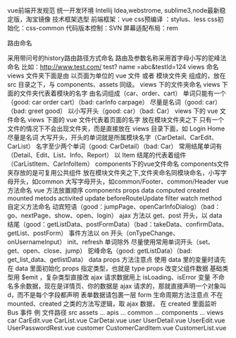vue前端开发规范
统一开发环境
Intellij Idea,webstrome, sublime3,node最新稳定版，淘宝镜像
技术框架选型
前端框架：vue
css预编译 ：stylus、less
css初始化：css-common
代码版本控制：SVN
屏幕适配布局：rem

路由命名

采用带问号的history路由路径方式命名
路由及参数名称采用首字母小写的驼峰法命名
比如：http://www.test.com/ test? name =abc&testId=124
views 命名
views 文件夹下面是由 以页面为单位的 vue 文件 或者 模块文件夹 组成的，放在 src 目录之下，与 components、assets 同级。
views 下的文件夹命名
views 下面的文件夹代表着模块的名字
由名词组成（car、order、cart）
单词只能有一个（good: car order cart）（bad: carInfo carpage）
尽量是名词（good: car）（bad: greet good）
以小写开头（good: car）（bad: Car）
views 下的 vue 文件命名
views 下面的 vue 文件代表着页面的名字
放在模块文件夹之下
只有一个文件的情况下不会出现文件夹，而是直接放在 views 目录下面，如 Login Home
尽量是名词
大写开头，开头的单词就是所属模块名字（CarDetail、CarEdit、CarList）
名字至少两个单词（good: CarDetail）（bad: Car）
常用结尾单词有（Detail、Edit、List、Info、Report）
以 Item 结尾的代表着组件（CarListItem、CarInfoItem）
components下的vue文件命名
components文件夹存放的是可复用公共组件
放在模块文件夹之下,文件夹命名同模块命名，小写字母开头，如common
大写字母开头，如common/Footer、common/Header
vue 方法命名
vue 方法放置顺序
components
props
data
computed
created
mounted
metods
activited
update
beforeRouteUpdate
filter
watch
method 自定义方法命名
动宾短语（good：jumpPage、openCarInfoDialog）（bad：go、nextPage、show、open、login）
ajax 方法以 get、post 开头，以 data 结尾（good：getListData、postFormData）（bad：takeData、confirmData、getList、postForm）
事件方法以 on 开头（onTypeChange、onUsernameInput）
init、refresh 单词除外
尽量使用常用单词开头（set、get、open、close、jump）
驼峰命名（good: getListData）（bad: get_list_data、getlistData）
data props 方法注意点
使用 data 里的变量时请先在 data 里面初始化
props 指定类型，也就是 type
props 改变父组件数据 基础类型用 $emit ，复杂类型直接改
ajax 请求数据用上 isLoading、isError 变量
不命名多余数据，现在是详情页、你的数据是 ajax 请求的，那就直接声明一个对象叫 d，而不是每个字段都声明
表单数据请包裹一层 form
生命周期方法注意点
不在 mounted、created 之类的方法写逻辑，取 ajax 数据，
在 created 里面监听 Bus 事件
例
文件路径
src
    assets
        ...
apis
        ...
common
        ...
    components
        ...
    views
        car
            CarEdit.vue
            CarList.vue
            CarDetai.vue
        user
            UserDetail.vue
            UserEdit.vue
            UserPasswordRest.vue
        customer
            CustomerCardItem.vue
            CustomerList.vue
